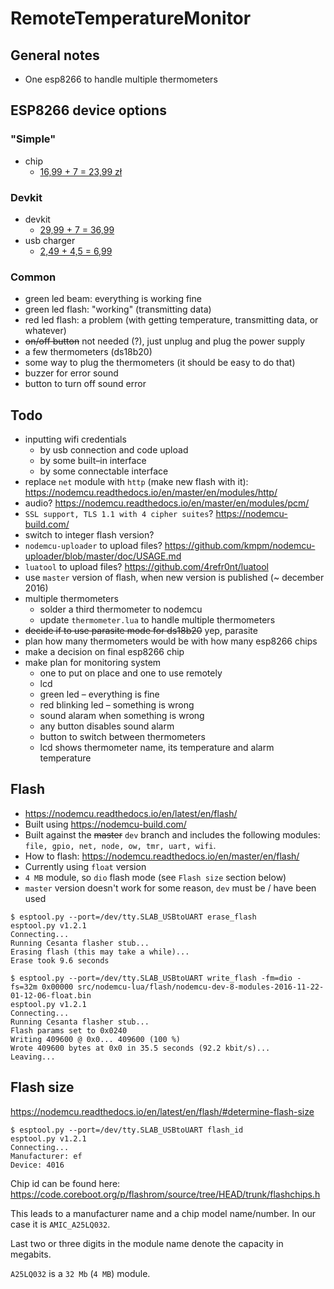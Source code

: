 RemoteTemperatureMonitor
===

General notes
---

* One esp8266 to handle multiple thermometers

ESP8266 device options
---

### "Simple"

* chip
	* [16,99 + 7 = 23,99 zł](http://allegro.pl/modul-sieciowy-wifi-esp8266-sterowanie-rs232-at-i5506834559.html)

### Devkit

* devkit
	* [29,99 + 7 = 36,99](http://allegro.pl/modul-wifi-esp8266-nodemcu-v3-arduino-cp2102-i6646289495.html)
* usb charger
	* [2,49 + 4,5 = 6,99](http://allegro.pl/ladowarka-zasilacz-usb-do-mp3-mp4-iphone-telefonu-i6571311314.html)

### Common

* green led beam: everything is working fine
* green led flash: "working" (transmitting data)
* red led flash: a problem (with getting temperature, transmitting data, or whatever)
* ~~on/off button~~ not needed (?), just unplug and plug the power supply
* a few thermometers (ds18b20)
* some way to plug the thermometers (it should be easy to do that)
* buzzer for error sound
* button to turn off sound error


Todo
---

* inputting wifi credentials
	* by usb connection and code upload
	* by some built–in interface
	* by some connectable interface
* replace `net` module with `http` (make new flash with it):
  https://nodemcu.readthedocs.io/en/master/en/modules/http/
* audio? https://nodemcu.readthedocs.io/en/master/en/modules/pcm/
* `SSL support, TLS 1.1 with 4 cipher suites`?
  https://nodemcu-build.com/
* switch to integer flash version?
* `nodemcu-uploader` to upload files? 
  https://github.com/kmpm/nodemcu-uploader/blob/master/doc/USAGE.md
* `luatool` to upload files?
  https://github.com/4refr0nt/luatool
* use `master` version of flash, when new version is published (~ december 2016)
* multiple thermometers
    * solder a third thermometer to nodemcu
    * update `thermometer.lua` to handle multiple thermometers
* ~~decide if to use parasite mode for ds18b20~~ yep, parasite
* plan how many thermometers would be with how many esp8266 chips
* make a decision on final esp8266 chip
* make plan for monitoring system
	* one to put on place and one to use remotely
    * lcd
    * green led – everything is fine
    * red blinking led – something is wrong
    * sound alaram when something is wrong
    * any button disables sound alarm
    * button to switch between thermometers
    * lcd shows thermometer name, its temperature and alarm temperature


Flash
---

* https://nodemcu.readthedocs.io/en/latest/en/flash/
* Built using https://nodemcu-build.com/
* Built against the ~~master~~ `dev` branch and includes the following modules: 
  `file, gpio, net, node, ow, tmr, uart, wifi`.
* How to flash: https://nodemcu.readthedocs.io/en/master/en/flash/
* Currently using `float` version
* `4 MB` module, so `dio` flash mode (see `Flash size` section below)
* `master` version doesn't work for some reason, `dev` must be / have been used

```
$ esptool.py --port=/dev/tty.SLAB_USBtoUART erase_flash
esptool.py v1.2.1
Connecting...
Running Cesanta flasher stub...
Erasing flash (this may take a while)...
Erase took 9.6 seconds

$ esptool.py --port=/dev/tty.SLAB_USBtoUART write_flash -fm=dio -fs=32m 0x00000 src/nodemcu-lua/flash/nodemcu-dev-8-modules-2016-11-22-01-12-06-float.bin 
esptool.py v1.2.1
Connecting...
Running Cesanta flasher stub...
Flash params set to 0x0240
Writing 409600 @ 0x0... 409600 (100 %)
Wrote 409600 bytes at 0x0 in 35.5 seconds (92.2 kbit/s)...
Leaving...
```


Flash size
---

https://nodemcu.readthedocs.io/en/latest/en/flash/#determine-flash-size

```
$ esptool.py --port=/dev/tty.SLAB_USBtoUART flash_id
esptool.py v1.2.1
Connecting...
Manufacturer: ef
Device: 4016
```

Chip id can be found here:
https://code.coreboot.org/p/flashrom/source/tree/HEAD/trunk/flashchips.h

This leads to a manufacturer name and a chip model name/number.
In our case it is `AMIC_A25LQ032`.

Last two or three digits in the module name denote the capacity in megabits.

`A25LQ032` is a `32 Mb` (`4 MB`) module.
